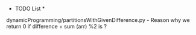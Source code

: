 * TODO List *

dynamicProgramming/partitionsWithGivenDifference.py - Reason why we return 0 if difference + sum (arr) %2 is ?





